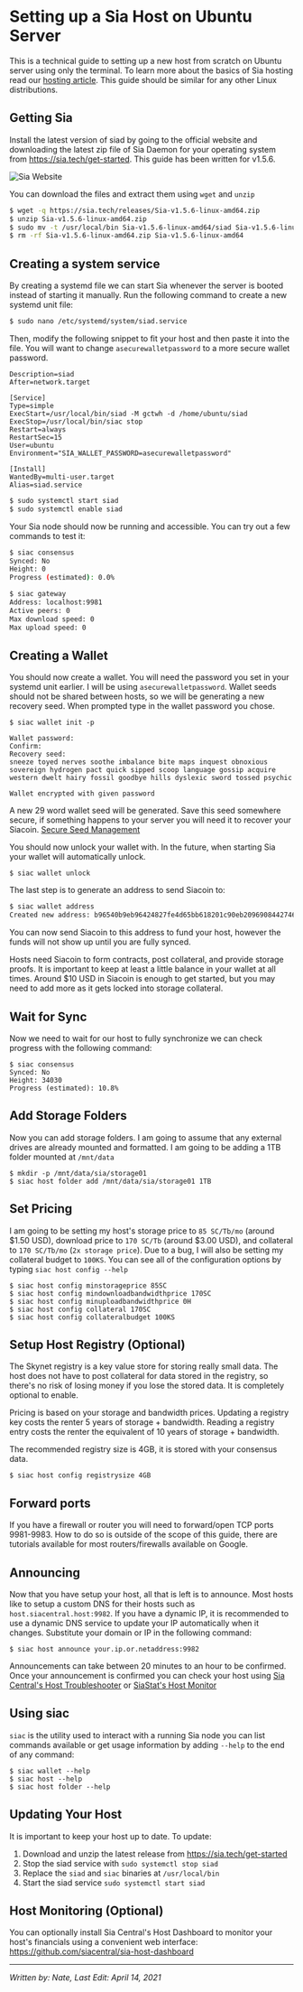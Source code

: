 # Setting up a Sia Host on Ubuntu Server
This is a technical guide to setting up a new host from scratch on Ubuntu server using only the terminal. To learn more about the basics of Sia hosting read our [hosting article](/get-paid-for-storage/introduction-to-hosting.html). This guide should be similar for any other Linux distributions.

## Getting Sia
Install the latest version of siad by going to the official website and downloading the latest zip file of Sia Daemon for your operating system from https://sia.tech/get-started. This guide has been written for v1.5.6.

![Sia Website](../../static/assets/hosting/hosting-with-siad/sia-tech-website.png)

You can download the files and extract them using `wget` and `unzip`
```sh
$ wget -q https://sia.tech/releases/Sia-v1.5.6-linux-amd64.zip
$ unzip Sia-v1.5.6-linux-amd64.zip
$ sudo mv -t /usr/local/bin Sia-v1.5.6-linux-amd64/siad Sia-v1.5.6-linux-amd64/siac
$ rm -rf Sia-v1.5.6-linux-amd64.zip Sia-v1.5.6-linux-amd64
```

## Creating a system service
By creating a systemd file we can start Sia whenever the server is booted instead of starting it manually. Run the following command to create a new systemd unit file:
```sh
$ sudo nano /etc/systemd/system/siad.service
```

Then, modify the following snippet to fit your host and then paste it into the file. You will want to change `asecurewalletpassword` to a more secure wallet password.

```
Description=siad
After=network.target

[Service]
Type=simple
ExecStart=/usr/local/bin/siad -M gctwh -d /home/ubuntu/siad
ExecStop=/usr/local/bin/siac stop
Restart=always
RestartSec=15
User=ubuntu 
Environment="SIA_WALLET_PASSWORD=asecurewalletpassword"

[Install]
WantedBy=multi-user.target
Alias=siad.service
```

```sh
$ sudo systemctl start siad
$ sudo systemctl enable siad
```

Your Sia node should now be running and accessible. You can try out a few commands to test it:

```sh
$ siac consensus
Synced: No
Height: 0
Progress (estimated): 0.0%
```

```sh
$ siac gateway
Address: localhost:9981
Active peers: 0
Max download speed: 0
Max upload speed: 0
```

## Creating a Wallet
You should now create a wallet. You will need the password you set in your systemd unit earlier. I will be using `asecurewalletpassword`. Wallet seeds should not be shared between hosts, so we will be generating a new recovery seed. When prompted type in the wallet password you chose. 

```
$ siac wallet init -p 
```
```    
Wallet password: 
Confirm: 
Recovery seed:
sneeze toyed nerves soothe imbalance bite maps inquest obnoxious sovereign hydrogen pact quick sipped scoop language gossip acquire western dwelt hairy fossil goodbye hills dyslexic sword tossed psychic

Wallet encrypted with given password
```

A new 29 word wallet seed will be generated. Save this seed somewhere secure, if something happens to your server you will need it to recover your Siacoin. [Secure Seed Management](/how-does-it-work/sia-guides/seed-management.html)

You should now unlock your wallet with. In the future, when starting Sia your wallet will automatically unlock.
```
$ siac wallet unlock
```

The last step is to generate an address to send Siacoin to:
```sh
$ siac wallet address
Created new address: b96540b9eb96424827fe4d65bb618201c90eb2096908442746e6f29553159b4bf70a030f8cf9
```

You can now send Siacoin to this address to fund your host, however the funds will not show up until you are fully synced. 

Hosts need Siacoin to form contracts, post collateral, and provide storage proofs. It is important to keep at least a little balance in your wallet at all times. Around $10 USD in Siacoin is enough to get started, but you may need to add more as it gets locked into storage collateral.

## Wait for Sync
Now we need to wait for our host to fully synchronize we can check progress with the following command:

```
$ siac consensus
Synced: No
Height: 34030
Progress (estimated): 10.8%
```

## Add Storage Folders
Now you can add storage folders. I am going to assume that any external drives are already mounted and formatted. I am going to be adding a 1TB folder mounted at `/mnt/data`

```
$ mkdir -p /mnt/data/sia/storage01
$ siac host folder add /mnt/data/sia/storage01 1TB
```

## Set Pricing
I am going to be setting my host's storage price to `85 SC/Tb/mo` (around $1.50 USD), download price to `170 SC/Tb` (around $3.00 USD), and collateral to `170 SC/Tb/mo` (`2x storage price`). Due to a bug, I will also be setting my collateral budget to `100KS`. You can see all of the configuration options by typing `siac host config --help`

```
$ siac host config minstorageprice 85SC
$ siac host config mindownloadbandwidthprice 170SC
$ siac host config minuploadbandwidthprice 0H
$ siac host config collateral 170SC
$ siac host config collateralbudget 100KS
```

## Setup Host Registry (Optional)
The Skynet registry is a key value store for storing really small data. The host does not have to post collateral for data stored in the registry, so there's no risk of losing money if you lose the stored data. It is completely optional to enable.

Pricing is based on your storage and bandwidth prices. Updating a registry key costs the renter 5 years of storage + bandwidth. Reading a registry entry costs the renter the equivalent of 10 years of storage + bandwidth.

The recommended registry size is 4GB, it is stored with your consensus data.

```
$ siac host config registrysize 4GB
```

## Forward ports
If you have a firewall or router you will need to forward/open TCP ports 9981-9983. How to do so is outside of the scope of this guide, there are tutorials available for most routers/firewalls available on Google.

## Announcing
Now that you have setup your host, all that is left is to announce. Most hosts like to setup a custom DNS for their hosts such as `host.siacentral.host:9982`. If you have a dynamic IP, it is recommended to use a dynamic DNS service to update your IP automatically when it changes. Substitute your domain or IP in the following command:
```
$ siac host announce your.ip.or.netaddress:9982
```

Announcements can take between 20 minutes to an hour to be confirmed. Once your announcement is confirmed you can check your host using 
<a href="https://troubleshoot.siacentral.com" target="_blank" rel="noopener noreferrer">Sia Central's Host Troubleshooter</a> or <a href="https://siastats.info/hosts" target="_blank" rel="noopener noreferrer">SiaStat's Host Monitor</a>

## Using siac
`siac` is the utility used to interact with a running Sia node you can list commands available or get usage information by adding `--help` to the end of any command:
```
$ siac wallet --help
$ siac host --help
$ siac host folder --help
```

## Updating Your Host
It is important to keep your host up to date. To update:
1. Download and unzip the latest release from https://sia.tech/get-started
2. Stop the siad service with `sudo systemctl stop siad`
3. Replace the `siad` and `siac` binaries at `/usr/local/bin`
4. Start the siad service `sudo systemctl start siad`

## Host Monitoring (Optional)
You can optionally install Sia Central's Host Dashboard to monitor your host's financials using a convenient web interface: https://github.com/siacentral/sia-host-dashboard

---
*Written by: Nate, Last Edit: April 14, 2021*